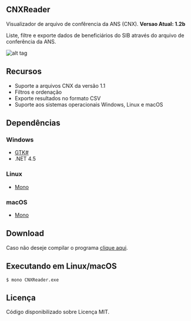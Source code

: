 ## CNXReader

Visualizador de arquivo de confêrencia da ANS (CNX). **Versao Atual: 1.2b**

Liste, filtre e exporte dados de beneficiários do SIB através do arquivo de conferência da ANS.

![alt tag](http://i1088.photobucket.com/albums/i337/www91/print.png)

## Recursos
- Suporte a arquivos CNX da versão 1.1
- Filtros e ordenação
- Exporte resultados no formato CSV
- Suporte aos sistemas operacionais Windows, Linux e macOS

## Dependências
### Windows
- [GTK#](http://www.mono-project.com/download/#download-win)
- .NET 4.5

### Linux
- [Mono](http://www.mono-project.com/download/#download-lin)

### macOS
- [Mono](http://www.mono-project.com/download/#download-mac)

## Download

Caso não deseje compilar o programa [clique aqui](https://shonumi.jp/files/CNXReader.zip).

## Executando em Linux/macOS
```
$ mono CNXReader.exe
```

## Licença

Código disponibilizado sobre Licença MIT.
